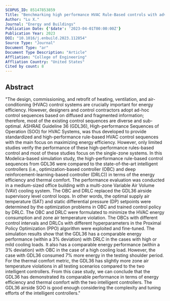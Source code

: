 ```yaml
---
SCOPUS_ID: 85147853859
Title: "Benchmarking high performance HVAC Rule-Based controls with advanced intelligent Controllers: A case study in a Multi-Zone system in Modelica"
Author: "Lu X."
Journal: "Energy and Buildings"
Publication Date: {'$date': '2023-04-01T00:00:00Z'}
Publication Year: 2023
DOI: "10.1016/j.enbuild.2023.112854"
Source Type: "Journal"
Document Type: "ar"
Document Type Description: "Article"
Affliation: "College of Engineering"
Affliation Country: "United States"
Cited by count: 8
---
```


## Abstract
"The design, commissioning, and retrofit of heating, ventilation, and air-conditioning (HVAC) control systems are crucially important for energy efficiency. However, designers and control contractors adopt ad-hoc control sequences based on diffused and fragmented information; therefore, most of the existing control sequences are diverse and sub-optimal. ASHRAE Guideline 36 (GDL36), High-performance Sequences of Operation (SOO) for HVAC Systems, was thus developed to provide standardized and high-performance rule-based HVAC control sequences with the main focus on maximizing energy efficiency. However, only limited studies verify the performance of these high-performance rules-based control and most of these studies focus on the single-zone systems. In this Modelica-based simulation study, the high-performance rule-based control sequences from GDL36 were compared to the state-of-the-art intelligent controllers (i.e., optimization-based controller (OBC) and deep reinforcement-learning-based controller (DRLC)) in terms of the energy efficiency and thermal comfort. The performance evaluation was conducted in a medium-sized office building with a multi-zone Variable Air Volume (VAV) cooling system. The OBC and DRLC replaced the GDL36 airside supervisory level control loops. In other words, the optimal supply air temperature (SAT) and static differential pressure (DP) setpoints were determined by the optimization problems in OBC and trained control policy by DRLC. The OBC and DRLC were formulated to minimize the HVAC energy consumption and zone air temperature violation. The OBCs with different control intervals and DRLCs with different hyperparameters in the Proximal Policy Optimization (PPO) algorithm were exploited and fine-tuned. The simulation results show that the GDL36 has a comparable energy performance (within a 3% deviation) with DRLC in the cases with high or mild cooling loads. It also has a comparable energy performance (within a 3% deviation) with OBC in the case of a high cooling load. However, the case with GDL36 consumed 7% more energy in the testing shoulder period. For the thermal comfort metric, the GDL36 has slightly more zone air temperature violations in all testing scenarios compared to the two intelligent controllers. From this case study, we can conclude that the GDL36 has demonstrated its comparable performance in terms of energy efficiency and thermal comfort with the two intelligent controllers. The GDL36 airside SOO is good enough considering the complexity and tuning efforts of the intelligent controllers."
